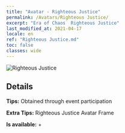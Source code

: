 ```yaml
---
title: "Avatar - Righteous Justice"
permalink: /Avatars/Righteous Justice/
excerpt: "Era of Chaos  Righteous Justice"
last_modified_at: 2021-04-17
locale: en
ref: "Righteous Justice.md"
toc: false
classes: wide
---
```

 ![Righteous Justice](/images/a/avatarFrame_74.png)

## Details

 **Tips:** Obtained through event participation 

 **Extra Tips:** Righteous Justice Avatar Frame 

 **Is available:**  + 

